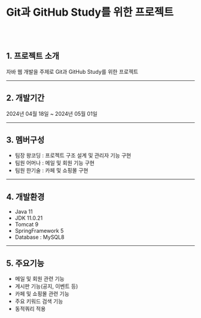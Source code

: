 # Git과 GitHub Study를 위한 프로젝트
<br><br>


## 1. 프로젝트 소개
자바 웹 개발을 주제로 Git과 GitHub Study를 위한 프로젝트
___

## 2. 개발기간
2024년 04월 18일 ~ 2024년 05월 01일
___

## 3. 멤버구성
* 팀장 왕코딩 : 프로젝트 구조 설계 및 관리자 기능 구현
* 팀원 어머나 : 메일 및 회원 기능 구현
* 팀원 한기술 : 카페 및 쇼핑몰 구현 
___

## 4. 개발환경
* Java 11
* JDK 11.0.21
* Tomcat 9
* SpringFramework 5
* Database : MySQL8
___

## 5. 주요기능
* 메일 및 회원 관련 기능
* 게시판 기능(공지, 이벤트 등)
* 카페 및 쇼핑몰 관련 기능
* 주요 키워드 검색 기능
* 동적쿼리 적용

